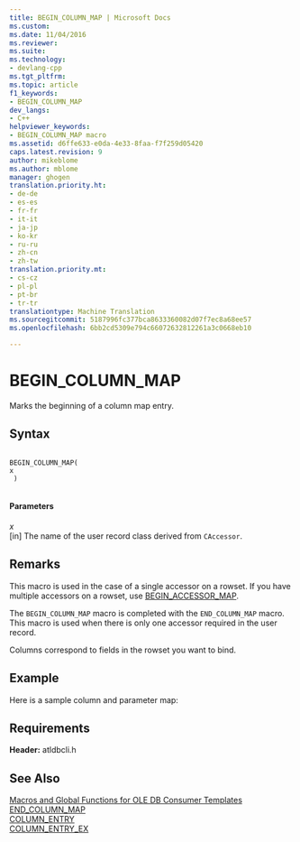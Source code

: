 ```yaml
---
title: BEGIN_COLUMN_MAP | Microsoft Docs
ms.custom: 
ms.date: 11/04/2016
ms.reviewer: 
ms.suite: 
ms.technology:
- devlang-cpp
ms.tgt_pltfrm: 
ms.topic: article
f1_keywords:
- BEGIN_COLUMN_MAP
dev_langs:
- C++
helpviewer_keywords:
- BEGIN_COLUMN_MAP macro
ms.assetid: d6ffe633-e0da-4e33-8faa-f7f259d05420
caps.latest.revision: 9
author: mikeblome
ms.author: mblome
manager: ghogen
translation.priority.ht:
- de-de
- es-es
- fr-fr
- it-it
- ja-jp
- ko-kr
- ru-ru
- zh-cn
- zh-tw
translation.priority.mt:
- cs-cz
- pl-pl
- pt-br
- tr-tr
translationtype: Machine Translation
ms.sourcegitcommit: 5187996fc377bca8633360082d07f7ec8a68ee57
ms.openlocfilehash: 6bb2cd5309e794c66072632812261a3c0668eb10

---
```

# BEGIN_COLUMN_MAP
Marks the beginning of a column map entry.  
  
## Syntax  
  
```  
  
BEGIN_COLUMN_MAP(  
x  
 )  
  
```  
  
#### Parameters  
 *x*  
 [in] The name of the user record class derived from `CAccessor`.  
  
## Remarks  
 This macro is used in the case of a single accessor on a rowset. If you have multiple accessors on a rowset, use [BEGIN_ACCESSOR_MAP](../../data/oledb/begin-accessor-map.md).  
  
 The `BEGIN_COLUMN_MAP` macro is completed with the `END_COLUMN_MAP` macro. This macro is used when there is only one accessor required in the user record.  
  
 Columns correspond to fields in the rowset you want to bind.  
  
## Example  
 Here is a sample column and parameter map:  
  
 <!--[!CODE [NVC_OLEDB_Consumer#16](../codesnippet/vs_snippets_cpp/nvc_oledb_consumer#16)]  -->
  
## Requirements  
 **Header:** atldbcli.h  
  
## See Also  
 [Macros and Global Functions for OLE DB Consumer Templates](../../data/oledb/macros-and-global-functions-for-ole-db-consumer-templates.md)   
 [END_COLUMN_MAP](../../data/oledb/end-column-map.md)   
 [COLUMN_ENTRY](../../data/oledb/column-entry.md)   
 [COLUMN_ENTRY_EX](../../data/oledb/column-entry-ex.md)


<!--HONumber=Jan17_HO2-->


